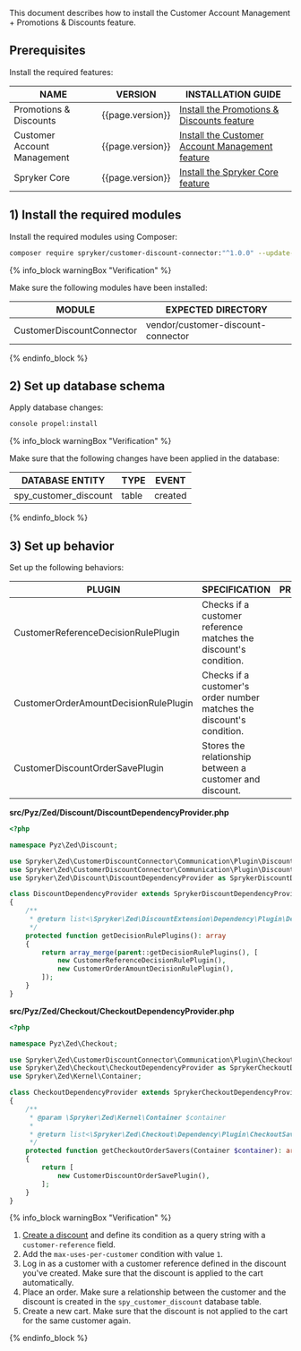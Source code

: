 This document describes how to install the Customer Account Management + Promotions & Discounts feature.

## Prerequisites

Install the required features:

| NAME                      | VERSION          | INSTALLATION GUIDE                                                                                                                                                                                   |
|---------------------------|------------------|------------------------------------------------------------------------------------------------------------------------------------------------------------------------------------------------------|
| Promotions & Discounts      | {{page.version}} | [Install the Promotions & Discounts feature](/docs/pbc/all/discount-management/{{page.version}}/base-shop/install-and-upgrade/install-features/install-the-promotions-and-discounts-feature.html)    |
| Customer Account Management | {{page.version}} | [Install the Customer Account Management feature](/docs/pbc/all/customer-relationship-management/{{page.version}}/base-shop/install-and-upgrade/install-features/install-the-customer-account-management-feature.html)  |
| Spryker Core                | {{page.version}} | [Install the Spryker Core feature](/docs/pbc/all/miscellaneous/{{page.version}}/install-and-upgrade/install-features/install-the-spryker-core-feature.html)                                          |

## 1) Install the required modules

Install the required modules using Composer:

```bash
composer require spryker/customer-discount-connector:"^1.0.0" --update-with-dependencies
```

{% info_block warningBox "Verification" %}

Make sure the following modules have been installed:

| MODULE                        | EXPECTED DIRECTORY                      |
|-------------------------------|-----------------------------------------|
| CustomerDiscountConnector | vendor/customer-discount-connector |

{% endinfo_block %}

## 2) Set up database schema

Apply database changes:

```bash
console propel:install
```

{% info_block warningBox "Verification" %}

Make sure that the following changes have been applied in the database:

| DATABASE ENTITY                 | TYPE  | EVENT   |
|---------------------------------|-------|---------|
| spy_customer_discount           | table | created |

{% endinfo_block %}

## 3) Set up behavior

Set up the following behaviors:

| PLUGIN                                               | SPECIFICATION                                                                        | PREREQUISITES | NAMESPACE                                                               |
|------------------------------------------------------|--------------------------------------------------------------------------------------|---------------|-------------------------------------------------------------------------|
| CustomerReferenceDecisionRulePlugin              | Checks if a customer reference matches the discount's condition.       |               | Spryker\Zed\CustomerDiscountConnector\Communication\Plugin\Discount |
| CustomerOrderAmountDecisionRulePlugin              | Checks if a customer's order number matches the discount's condition.       |               | Spryker\Zed\CustomerDiscountConnector\Communication\Plugin\Discount |
| CustomerDiscountOrderSavePlugin              | Stores the relationship between a customer and discount.       |               | Spryker\Zed\CustomerDiscountConnector\Communication\Plugin\Checkout |

**src/Pyz/Zed/Discount/DiscountDependencyProvider.php**

```php
<?php

namespace Pyz\Zed\Discount;

use Spryker\Zed\CustomerDiscountConnector\Communication\Plugin\Discount\CustomerOrderAmountDecisionRulePlugin;
use Spryker\Zed\CustomerDiscountConnector\Communication\Plugin\Discount\CustomerReferenceDecisionRulePlugin;
use Spryker\Zed\Discount\DiscountDependencyProvider as SprykerDiscountDependencyProvider;

class DiscountDependencyProvider extends SprykerDiscountDependencyProvider
{
    /**
     * @return list<\Spryker\Zed\DiscountExtension\Dependency\Plugin\DecisionRulePluginInterface>
     */
    protected function getDecisionRulePlugins(): array
    {
        return array_merge(parent::getDecisionRulePlugins(), [
            new CustomerReferenceDecisionRulePlugin(),
            new CustomerOrderAmountDecisionRulePlugin(),
        ]);
    }
}
```

**src/Pyz/Zed/Checkout/CheckoutDependencyProvider.php**

```php
<?php

namespace Pyz\Zed\Checkout;

use Spryker\Zed\CustomerDiscountConnector\Communication\Plugin\Checkout\CustomerDiscountOrderSavePlugin;
use Spryker\Zed\Checkout\CheckoutDependencyProvider as SprykerCheckoutDependencyProvider;
use Spryker\Zed\Kernel\Container;

class CheckoutDependencyProvider extends SprykerCheckoutDependencyProvider
{
    /**
     * @param \Spryker\Zed\Kernel\Container $container
     *
     * @return list<\Spryker\Zed\Checkout\Dependency\Plugin\CheckoutSaveOrderInterface|\Spryker\Zed\CheckoutExtension\Dependency\Plugin\CheckoutDoSaveOrderInterface>
     */
    protected function getCheckoutOrderSavers(Container $container): array
    {
        return [
            new CustomerDiscountOrderSavePlugin(),
        ];
    }
}
```

{% info_block warningBox "Verification" %}

1. [Create a discount](/docs/pbc/all/discount-management/{{site.version}}/base-shop/manage-in-the-back-office/create-discounts.html) and define its condition as a query string with a `customer-reference` field.
2. Add the `max-uses-per-customer` condition with value `1`.
3. Log in as a customer with a customer reference defined in the discount you've created. Make sure that the discount is applied to the cart automatically.
4. Place an order. Make sure a relationship between the customer and the discount is created in the `spy_customer_discount` database table.
5. Create a new cart. Make sure that the discount is not applied to the cart for the same customer again.

{% endinfo_block %}





















































